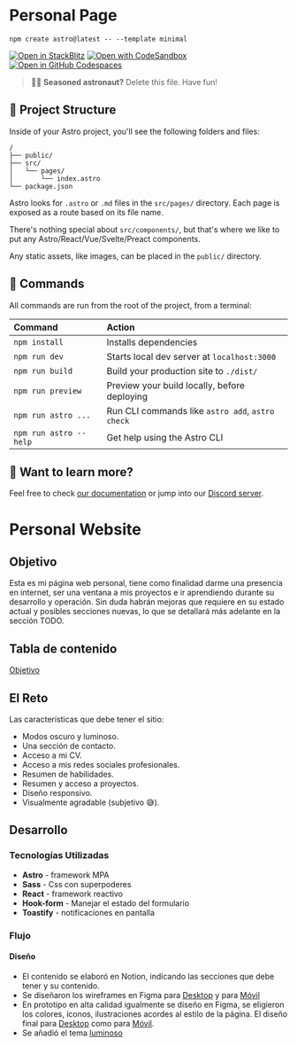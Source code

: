 # Personal Page

```
npm create astro@latest -- --template minimal
```

[![Open in StackBlitz](https://developer.stackblitz.com/img/open_in_stackblitz.svg)](https://stackblitz.com/github/withastro/astro/tree/latest/examples/minimal)
[![Open with CodeSandbox](https://assets.codesandbox.io/github/button-edit-lime.svg)](https://codesandbox.io/p/sandbox/github/withastro/astro/tree/latest/examples/minimal)
[![Open in GitHub Codespaces](https://github.com/codespaces/badge.svg)](https://codespaces.new/withastro/astro?devcontainer_path=.devcontainer/minimal/devcontainer.json)

> 🧑‍🚀 **Seasoned astronaut?** Delete this file. Have fun!

## 🚀 Project Structure

Inside of your Astro project, you'll see the following folders and files:

```
/
├── public/
├── src/
│   └── pages/
│       └── index.astro
└── package.json
```

Astro looks for `.astro` or `.md` files in the `src/pages/` directory. Each page is exposed as a route based on its file name.

There's nothing special about `src/components/`, but that's where we like to put any Astro/React/Vue/Svelte/Preact components.

Any static assets, like images, can be placed in the `public/` directory.

## 🧞 Commands

All commands are run from the root of the project, from a terminal:

| Command                | Action                                           |
| :--------------------- | :----------------------------------------------- |
| `npm install`          | Installs dependencies                            |
| `npm run dev`          | Starts local dev server at `localhost:3000`      |
| `npm run build`        | Build your production site to `./dist/`          |
| `npm run preview`      | Preview your build locally, before deploying     |
| `npm run astro ...`    | Run CLI commands like `astro add`, `astro check` |
| `npm run astro --help` | Get help using the Astro CLI                     |

## 👀 Want to learn more?

Feel free to check [our documentation](https://docs.astro.build) or jump into our [Discord server](https://astro.build/chat).

# Personal Website

## Objetivo
Esta es mi página web personal, tiene como finalidad darme una presencia en internet, ser una ventana a mis proyectos e ir aprendiendo durante su desarrollo y operación. Sin duda habrán mejoras que requiere en su estado actual y posibles secciones nuevas, lo que se detallará más adelante en la sección TODO.

## Tabla de contenido
[Objetivo](#objetivo)

## El Reto
Las características que debe tener el sitio:
- Modos oscuro y luminoso.
- Una sección de contacto.
- Acceso a mi CV.
- Acceso a mis redes sociales profesionales.
- Resumen de habilidades.
- Resumen y acceso a proyectos.
- Diseño responsivo.
- Visualmente agradable (subjetivo 😅).

## Desarrollo
### Tecnologías Utilizadas
- **Astro** - framework MPA
- **Sass** - Css con superpoderes
- **React** - framework reactivo
- **Hook-form** - Manejar el estado del formulario
- **Toastify** - notificaciones en pantalla

### Flujo
#### Diseño
- El contenido se elaboró en Notion, indicando las secciones que debe tener y su contenido.
- Se diseñaron los wireframes en Figma para [Desktop](https://github.com/walkeralfaro/personal_website/blob/main/design/Home%20-%20Desktop.jpg) y para [Móvil](https://github.com/walkeralfaro/personal_website/blob/main/design/Home%20-%20Mobile.png)
- En prototipo en alta calidad igualmente se diseño en Figma, se eligieron los colores, íconos, ilustraciones acordes al estilo de la página. El diseño final para [Desktop](https://github.com/walkeralfaro/personal_website/blob/main/design/Webpage.png) como para [Móvil](https://github.com/walkeralfaro/personal_website/blob/main/design/Phone.png).
- Se añadió el tema [luminoso]()
